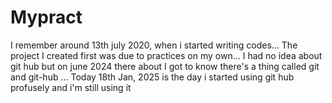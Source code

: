 # Mypract
I remember around 13th july 2020, when i started writing codes...
The project I created first was due to practices on my own...
I had no idea about git hub but on june 2024 there about I got to know there's a thing called git and git-hub ...
Today 18th Jan, 2025 is the day i started using git hub profusely and i'm still using it 
